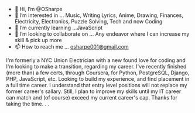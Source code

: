 - 👋 Hi, I’m @OSharpe
- 👀 I’m interested in ... Music, Writing Lyrics, Anime, Drawing, Finances, Electricity, Electronics, Puzzle Solving, Tech and now Coding
- 🌱 I’m currently learning ...JavaScript
- 💞️ I’m looking to collaborate on ... Any endeavor where I can increase my skill & pick up more
- 📫 How to reach me ... osharpe001@gmail.com

<!---
OSharpe/OSharpe is a ✨ special ✨ repository because its `README.md` (this file) appears on your GitHub profile.
You can click the Preview link to take a look at your changes.
--->

  I'm formerly a NYC Union Electrician with a new found love for coding and  I'm looking to make a transition, regarding my career. 
  I've recently finished (more than) a few certs, through Coursera, for Python, PostgreSQL, Django, PHP, JavaScript, etc. Looking to build my experience, and find placement in a full time career.
  I understand that entry level positions will not replace my former career's sallary. Still, I plan to improve my skills until my IT career can match and (of course) exceed my current career's cap.
  Thanks for taking the time. . .

